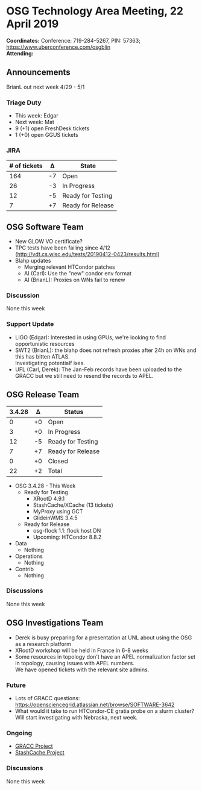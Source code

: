 # OSG Technology Area Meeting, 22 April 2019

**Coordinates:** Conference: 719-284-5267, PIN: 57363; <https://www.uberconference.com/osgblin>  
**Attending:**   


## Announcements

BrianL out next week 4/29 - 5/1

### Triage Duty

-   This week: Edgar
-   Next week: Mat
-   9 (+1) open FreshDesk tickets
-   1 (+0) open GGUS tickets


### JIRA

| # of tickets | &Delta; | State             |
|------------ |------- |----------------- |
| 164          | -7      | Open              |
| 26           | -3      | In Progress       |
| 12           | -5      | Ready for Testing |
| 7            | +7      | Ready for Release |


## OSG Software Team

-   New GLOW VO certificate?
-   TPC tests have been failing since 4/12 (<http://vdt.cs.wisc.edu/tests/20190412-0423/results.html>)
-   Blahp updates  
    -   Merging relevant HTCondor patches
    -   AI (Carl): Use the "new" condor env format
    -   AI (BrianL): Proxies on WNs fail to renew


### Discussion

None this week  


### Support Update

-   LIGO (Edgar): Interested in using GPUs, we're looking to find opportunistic resources
-   SWT2 (BrianL): the blahp does not refresh proxies after 24h on WNs and this has bitten ATLAS.  
    Investigating potentialf ixes.
-   UFL (Carl, Derek): The Jan-Feb records have been uploaded to the GRACC but we still need to resend the records to APEL.


## OSG Release Team

| 3.4.28 | &Delta; | Status            |
|------ |------- |----------------- |
| 0      | +0      | Open              |
| 3      | +0      | In Progress       |
| 12     | -5      | Ready for Testing |
| 7      | +7      | Ready for Release |
| 0      | +0      | Closed            |
| 22     | +2      | Total             |

-   OSG 3.4.28 - This Week
    -   Ready for Testing
        -   XRootD 4.9.1
        -   StashCache/XCache (13 tickets)
        -   MyProxy using GCT
        -   GlideinWMS 3.4.5
    -   Ready for Release
        -   osg-flock 1.1: flock host DN
        -   Upcoming: HTCondor 8.8.2
-   Data
    -   Nothing
-   Operations
    -   Nothing
-   Contrib
    -   Nothing

### Discussions

None this week


## OSG Investigations Team

-   Derek is busy preparing for a presentation at UNL about using the OSG as a research platform
-   XRootD workshop will be held in France in 6-8 weeks
-   Some resources in topology don't have an APEL normalization factor set in topology, causing issues with APEL numbers.  
    We have opened tickets with the relevant site admins.


### Future

-   Lots of GRACC questions: <https://opensciencegrid.atlassian.net/browse/SOFTWARE-3642>
-   What would it take to run HTCondor-CE gratia probe on a slurm cluster?  Will start investigating with Nebraska, next week.


### Ongoing

-   [GRACC Project](https://opensciencegrid.atlassian.net/projects/GRACC)
-   [StashCache Project](http://opensciencegrid.org/docs/data/stashcache/overview/)


### Discussions

None this week
